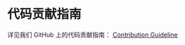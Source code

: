 # 代码贡献指南
详见我们 GitHub 上的代码贡献指南： [Contribution Guideline](https://github.com/4paradigm/OpenMLDB/blob/main/CONTRIBUTING.md)

